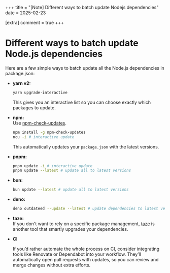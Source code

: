 +++
title = "[Note] Different ways to batch update Nodejs dependencies" 
date = 2025-02-23

[extra]
comment = true
+++

# Different ways to batch update Node.js dependencies

Here are a few simple ways to batch update all the Node.js dependencies in package.json:

- **yarn v2:**

    ```bash
    yarn upgrade-interactive
    ```

    This gives you an interactive list so you can choose exactly which packages to update.

- **npm:**  
  Use [npm-check-updates](https://www.npmjs.com/package/npm-check-updates).

    ```bash
    npm install -g npm-check-updates
    ncu -i # interactive update
    ```

    This automatically updates your `package.json` with the latest versions.

- **pnpm:**

    ```bash
    pnpm update -i # interactive update
    pnpm update --latest # update all to latest versions
    ```

- **bun:**

    ```bash
    bun update --latest # update all to latest versions
    ```

- **deno:**

    ```bash
    deno outdateed --update --latest # update dependencies to latest versions, ignoring semver requirements
    ```

- **taze:**  
  If you don't want to rely on a specific package management, [taze](https://www.npmjs.com/package/taze) is another tool that smartly upgrades your dependencies.

- **CI**

    If you’d rather automate the whole process on CI, consider integrating tools like Renovate or Dependabot into your workflow. They’ll automatically open pull requests with updates, so you can review and merge changes without extra efforts.
